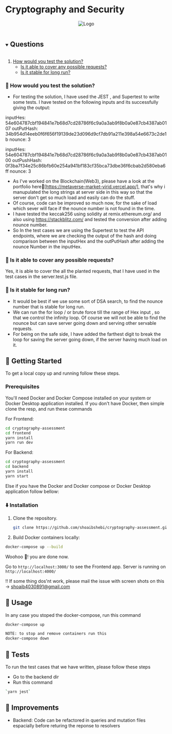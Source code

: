 # Cryptography and Security

<p align="center">
  <img src="/client/public/app-image1.png" alt="Logo">
</p>

<!-- TABLE OF CONTENTS -->
<details open="open">
  <summary><h2 style="display: inline-block">Questions</h2></summary>
  <ol>
    <li>
      <a href="#test-the-solution">How would you test the solution?</a>
      <ul>
        <li><a href="#possible-requests">Is it able to cover any possible requests?</a></li>
      </ul>
      <ul>
        <li><a href="#stable-for-long-run">Is it stable for long run?</a></li>
      </ul>
    </li>
  </ol>
</details>

<!-- ABOUT THE PROJECT -->

### 🧪 How would you test the solution?

- For testing the solution, I have used the JEST , and Supertest to write some tests.
  I have tested on the following inputs and its successfully giving the output:

inputHes: 54e604787cbf194841e7b68d7cd28786f6c9a0a3ab9f8b0a0e87cb4387ab0107
outPutHash: 34b954d14eeb0f6f656f19139de23d096d9cf7db91a211e398a54e6673c2de1b
nounce: 3

inputHes: 54e604787cbf194841e7b68d7cd28786f6c9a0a3ab9f8b0a0e87cb4387ab0100
outPushHash: 0f3ba7f34e25c86bfb60e254a941bf183cf35bca73dbe36f6cbab2d580eba6ff
nounce: 3

- As I've worked on the Blockchain(Web3), please have a look at the portfolio here🚀[https://metaverse-market-virid.vercel.app/], that's why i manupulated the long strings at server side in this way so that the server don't get so much load and easily can do the stuff.
- Of course, code can be improved so much now, for the sake of load which sever will face if the nounce number is not found in the time.
- I have tested the keccak256 using solidity at remix.ethereum.org/ and also using https://stackblitz.com/ and tested the conversion after adding nounce number.
- So In the test cases we are using the Supertest to test the API endpoints, where we are checking the output of the hash and doing comparison between the inputHex and the outPutHash after adding the nounce Number in the inputHex.

### 🔄 Is it able to cover any possible requests?

Yes, it is able to cover the all the planted requests, that I have used in the test cases in the server.test.js file.

### 💪 Is it stable for long run?

- It would be best if we use some sort of DSA search, to find the nounce number that is stable for long run.
- We can run the for loop / or brute force till the range of Hex input , so that we control the infinity loop. Of course we will not be able to find the nounce but can save server going down and serving other servable requests.
- For being on the safe side, I have added the farthest digit to break the loop for saving the server going down, if the server having much load on it.

<!-- GETTING STARTED -->

## 🚀 Getting Started

To get a local copy up and running follow these steps.

### Prerequisites

You'll need Docker and Docker Compose installed on your system or Docker Desktop application installed.
If you don't have Docker, then simple clone the resp, and run these commands

For Frontend:

```sh
cd cryptography-assessment
cd frontend
yarn install
yarn run dev

```

For Backend:

```sh
cd cryptography-assessment
cd backend
yarn install
yarn start

```

Else if you have the Docker and Docker compose or Docker Desktop application follow bellow:

### ⬇️ Installation

1. Clone the repository.

   ```sh
   git clone https://github.com/shoaibshebi/cryptography-assessment.git && cd cryptography-assessment
   ```

2. Build Docker containers locally:

```bash
docker-compose up --build
```

Woohoo 🙌! you are done now.

Go to `http://localhost:3000/` to see the Frontend app.
Server is running on `http://localhost:4000/`

‼️ If some thing dos'nt work, please mail the issue with screen shots on this -> shoaib4030891@gmail.com

## 🤸 Usage

In any case you stoped the docker-compose, run this command

```bash
docker-compose up

NOTE: to stop and remove containers run this
docker-compose down
```

## 🧪 Tests

To run the test cases that we have written, please follow these steps

- Go to the backend dir
- Run this command

```bash
`yarn jest`

```

<!-- improvements -->

## 🔧 Improvements

- Backend: Code can be refactored in queries and mutation files espacially before returing the reponse to resolvers
